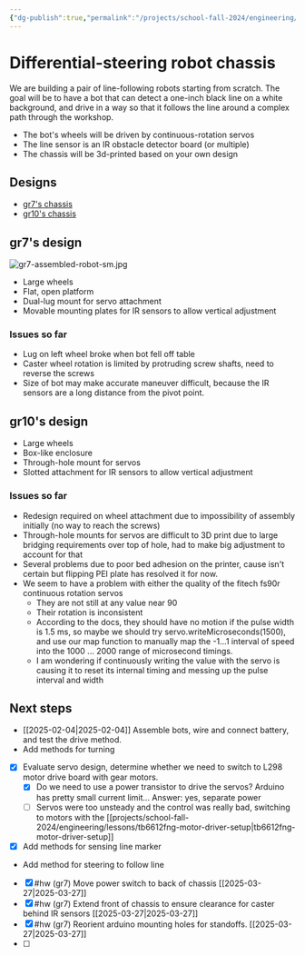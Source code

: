 ```yaml
---
{"dg-publish":true,"permalink":"/projects/school-fall-2024/engineering/engineering-projects/differential-steering-bot/"}
---
```



# Differential-steering robot chassis

We are building a pair of line-following robots starting from scratch. The goal will be to have a bot that can detect a one-inch black line on a white background, and drive in a way so that it follows the line around a complex path through the workshop.

- The bot's wheels will be driven by continuous-rotation servos
- The line sensor is an IR obstacle detector board (or multiple)
- The chassis will be 3d-printed based on your own design

## Designs

- [gr7's chassis](https://cad.onshape.com/documents/d9c6e6e8b980254d1cd213e0/w/5bf74cf46dc59c707ecd62c0/e/2fe41bc957e6303d07efb8ef)
- [gr10's chassis](https://cad.onshape.com/documents/30dc5867e25152986bf0a4b8/w/b12c80e52f3bda255da12ea5/e/56d1fe69c20e71e1dd45dcc0)

## gr7's design

![gr7-assembled-robot-sm.jpg](/img/user/projects/school-fall-2024/engineering/engineering-projects/_resources/gr7-assembled-robot-sm.jpg)

- Large wheels
- Flat, open platform
- Dual-lug mount for servo attachment
- Movable mounting plates for IR sensors to allow vertical adjustment

### Issues so far

- Lug on left wheel broke when bot fell off table
- Caster wheel rotation is limited by protruding screw shafts, need to reverse the screws
- Size of bot may make accurate maneuver difficult, because the IR sensors are a long distance from the pivot point.

## gr10's design

- Large wheels
- Box-like enclosure
- Through-hole mount for servos
- Slotted attachment for IR sensors to allow vertical adjustment

### Issues so far

- Redesign required on wheel attachment due to impossibility of assembly initially (no way to reach the screws)
- Through-hole mounts for servos are difficult to 3D print due to large bridging requirements over top of hole, had to make big adjustment to account for that
- Several problems due to poor bed adhesion on the printer, cause isn't certain but flipping PEI plate has resolved it for now.
- We seem to have a problem with either the quality of the fitech fs90r continuous rotation servos
    - They are not still at any value near 90
    - Their rotation is inconsistent
    - According to the docs, they should have no motion if the pulse width is 1.5 ms, so maybe we should try servo.writeMicroseconds(1500), and use our map function to manually map the -1...1 interval of speed into the 1000 ... 2000 range of microsecond timings.
    - I am wondering if continuously writing the value with the servo is causing it to reset its internal timing and messing up the pulse interval and width

## Next steps

- [[2025-02-04\|2025-02-04]] Assemble bots, wire and connect battery, and test the drive method.
- Add methods for turning
- [x] Evaluate servo design, determine whether we need to switch to L298 motor drive board with gear motors.
    - [x] Do we need to use a power transistor to drive the servos? Arduino has pretty small current limit... Answer: yes, separate power
    - [ ] Servos were too unsteady and the control was really bad, switching to motors with the [[projects/school-fall-2024/engineering/lessons/tb6612fng-motor-driver-setup\|tb6612fng-motor-driver-setup]]
- [x] Add methods for sensing line marker
- Add method for steering to follow line
- [x] #hw (gr7) Move power switch to back of chassis [[2025-03-27\|2025-03-27]]
- [x] #hw (gr7) Extend front of chassis to ensure clearance for caster behind IR sensors [[2025-03-27\|2025-03-27]]
- [x] #hw (gr7) Reorient arduino mounting holes for standoffs. [[2025-03-27\|2025-03-27]]
- [ ]  